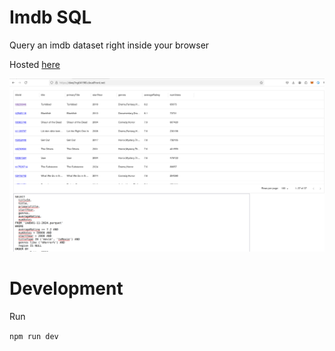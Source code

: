 # Imdb SQL

Query an imdb dataset right inside your browser

Hosted [here](https://www.imdb-sql.com/)

![Example](./preview.sng)

# Development

Run

`npm run dev`
